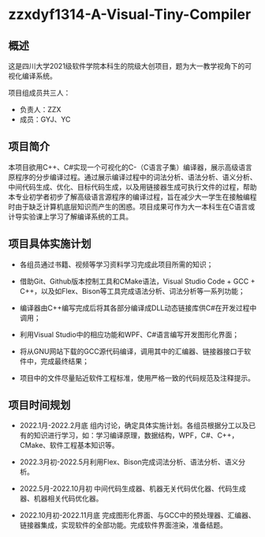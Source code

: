 # zzxdyf1314-A-Visual-Tiny-Compiler

## 概述

这是四川大学2021级软件学院本科生的院级大创项目，题为大一教学视角下的可视化编译系统。

项目组成员共三人：

- 负责人：ZZX
- 成员：GYJ、YC

## 项目简介

本项目欲用C++、C#实现一个可视化的C-（C语言子集）编译器，展示高级语言原程序的分步编译过程。通过展示编译过程中的词法分析、语法分析、语义分析、中间代码生成、优化、目标代码生成，以及用链接器生成可执行文件的过程，帮助本专业初学者初步了解高级语言源程序的编译过程，旨在减少大一学生在接触编程时由于缺乏计算机底层知识而产生的困惑。项目成果可作为大一本科生在C语言或计导实验课上学习了解编译系统的工具。  

## 项目具体实施计划

- 各组员通过书籍、视频等学习资料学习完成此项目所需的知识；
- 借助Git、Github版本控制工具和CMake语法，Visual Studio Code + GCC + C++，以及如Flex、Bison等工具完成语法分析、词法分析等一系列功能；
- 编译器由C++编写完成后将其各部分编译成DLL动态链接库供C#在开发过程中调用；
- 利用Visual Studio中的相应功能和WPF、C#语言编写开发图形化界面；
- 将从GNU网站下载的GCC源代码编译，调用其中的汇编器、链接器接口于软件中，完成最终结果；

- 项目中的文件尽量贴近软件工程标准，使用严格一致的代码规范及注释提示。

## 项目时间规划

- 2022.1月-2022.2月底 组内讨论，确定具体实施计划。各组员根据分工以及已有的知识进行学习，如：学习编译原理，数据结构，WPF，C#、C++，CMake、软件工程基本知识等。

- 2022.3月初-2022.5月利用Flex、Bison完成词法分析、语法分析、语义分析。

- 2022.5月-2022.10月初 中间代码生成器、机器无关代码优化器、代码生成器、机器相关代码优化器。

- 2022.10月初-2022.11月底 完成图形化界面、与GCC中的预处理器、汇编器、链接器集成，实现软件的全部功能。完成软件界面渲染，准备结题。
